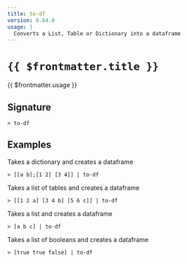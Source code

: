 ```yaml
---
title: to-df
version: 0.64.0
usage: |
  Converts a List, Table or Dictionary into a dataframe
---
```


# <code>{{ $frontmatter.title }}</code>

<div style='white-space: pre-wrap;'>{{ $frontmatter.usage }}</div>

## Signature

```> to-df ```

## Examples

Takes a dictionary and creates a dataframe
```shell
> [[a b];[1 2] [3 4]] | to-df
```

Takes a list of tables and creates a dataframe
```shell
> [[1 2 a] [3 4 b] [5 6 c]] | to-df
```

Takes a list and creates a dataframe
```shell
> [a b c] | to-df
```

Takes a list of booleans and creates a dataframe
```shell
> [true true false] | to-df
```

